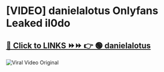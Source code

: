 
 # [VIDEO] danielalotus Onlyfans Leaked il0do

## <h2><a href="https://clipsfans.com/danielalotus&ref=git">🔗 Click to LINKS ⏩⏩ 👉 🟢 danielalotus </a></h2>

<a href="https://clipsfans.com/danielalotus&ref=git" rel="nofollow" data-target="animated-image.originalLink"><img src="https://i.ibb.co.com/xMMVF88/686577567.gif" alt="Viral Video Original" style="max-width: 100%; display: inline-block;" data-target="animated-image.originalImage"></a>

